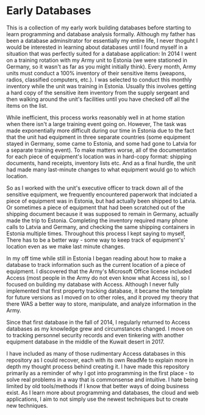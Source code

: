 # Early Databases
  This is a collection of my early work building databases before starting to learn programming and database analysis formally. Although my father has been a database adminsitrator for essentially my entire life, I never thoguht I would be interested in learning about databases until I found myself in a situation that was perfectly suited for a database application:
  In 2014 I went on a training rotation with my Army unit to Estonia (we were stationed in Germany, so it wasn't as far as you might initially think). Every month, Army units must conduct a 100% inventory of their sensitive items (weapons, radios, classified computers, etc.). I was selected to conduct this monthly inventory while the unit was training in Estonia. Usually this involves getting a hard copy of the sensitive item inventory from the supply sergeant and then walking around the unit's facilities until you have checked off all the items on the list.
  
   While inefficient, this process works reasonably well in at home station when there isn't a large training event going on. However, The task was made exponentially more difficult during our time in Estonia due to the fact that the unit had equipment in three separate countries (some equipment stayed in Germany, some came to Estonia, and  some had gone to Latvia for a separate training event). To make matters worse, all of the documentation for each piece of equipment's location was in hard-copy format: shipping documents, hand receipts, inventory lists etc. And as a final hurdle, the unit had made many last-minute changes to what equipment would go to which location. 
   
   So as I worked with the unit's executive officer to track down all of the sensitive equipment, we frequently encountered paperwork that indciated a piece of equipment was in Estonia, but had actually been shipped to Latvia. Or sometimes a piece of equipment that had been scratched out of the shipping document because it was supposed to remain in Germany, actually made the trip to Estonia. Completing the inventory required many phone calls to Latvia and Germany, and checking the same shipping containers in Estonia multiple times. Throughout this process I kept saying to myself, There has to be a better way - some way to keep track of equipment's' location even as we make last minute changes.
   
   In my off time while still in Estonia I began reading about how to make a database to track information such as the current location of a piece of equipment. I discovered that the Army's Microsoft Office license included Access (most people in the Army do not even know what Access is), so I focused on building my database with Access. Although I never fully implemented that first property tracking database, it became the template for future versions as I moved on to other roles, and it proved my theory that there WAS a better way to store, manipulate, and analyze information in the Army. 
   
   Since that first database in the fall of 2014, I regularly returned to Access databases as my knowledge grew and circumstances changed. I move on to tracking personnel security records and even tinkering with another equipment database in the middle of the Kuwait desert in 2017. 
   
   I have included as many of those rudimentary Access databases in this repository as I could recover, each with its own ReadMe to explain more in depth my thought process behind creating it. I have made this repository primarily as a reminder of why I got into programming in the first place - to solve real problems in a way that is commonsense and intuitive. I hate being limited by old tools/methods if I know that better ways of doing business exist. As I learn more about programming and databases, the cloud and web applications, I aim to not simply use the newest techniques but to create new techniques. 
<!--stackedit_data:
eyJoaXN0b3J5IjpbLTE0MTMwNDIzNDddfQ==
-->